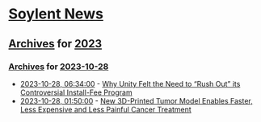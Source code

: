 # [Soylent News](../../../README.md)

## [Archives](../../index.md) for [2023](../index.md)

### [Archives](../../index.md) for [2023-10-28](index.md)

* [2023-10-28, 06:34:00](https://soylentnews.org/article.pl?sid=23/10/27/0545251&from=rss) - [Why Unity Felt the Need to “Rush Out” its Controversial Install-Fee Program](https://soylentnews.org/article.pl?sid=23/10/27/0545251&from=rss)
* [2023-10-28, 01:50:00](https://soylentnews.org/article.pl?sid=23/10/27/0333212&from=rss) - [New 3D-Printed Tumor Model Enables Faster, Less Expensive and Less Painful Cancer Treatment](https://soylentnews.org/article.pl?sid=23/10/27/0333212&from=rss)
